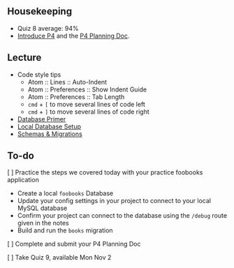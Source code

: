## Housekeeping

* Quiz 8 average: 94%
* [Introduce P4](/Projects/P4) and the [P4 Planning Doc](/Projects/P4_Planning_Doc).



## Lecture

+ Code style tips
    + Atom :: Lines :: Auto-Indent
    + Atom :: Preferences :: Show Indent Guide
    + Atom :: Preferences :: Tab Length
    + `cmd` + `[` to move several lines of code left
    + `cmd` + `]` to move several lines of code right
+ [Database Primer](https://github.com/susanBuck/dwa15-fall2015-notes/blob/master/03_Laravel/14_Database_Primer.md)
+ [Local Database Setup](https://github.com/susanBuck/dwa15-fall2015-notes/blob/master/03_Laravel/16_Local_Database_Setup.md)
+ [Schemas & Migrations](https://github.com/susanBuck/dwa15-fall2015-notes/blob/master/03_Laravel/17_Schemas_and_Migrations.md)

## To-do

[ ] Practice the steps we covered today with your practice foobooks application

+ Create a local `foobooks` Database
+ Update your config settings in your project to connect to your local MySQL database
+ Confirm your project can connect to the database using the `/debug` route given in the notes
+ Build and run the `books` migration

[ ] Complete and submit your P4 Planning Doc

[ ] Take Quiz 9, available Mon Nov 2
